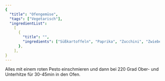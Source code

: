 ```yaml
---
{
  "title": "Ofengemüse",
  "tags": ["Vegetarisch"],
  "ingredientList":
    [
      {
        "title": "",
        "ingredients": ["Süßkartoffeln", "Paprika", "Zucchini", "Zwiebeln"],
      },
    ],
}
---
```


Alles mit einem roten Pesto einschmieren und dann bei 220 Grad Ober- und
Unterhitze für 30-45min in den Ofen.
